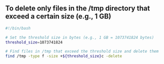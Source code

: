 To delete only files in the /tmp directory that exceed a certain size (e.g., 1 GB)
---

```bash
#!/bin/bash

# Set the threshold size in bytes (e.g., 1 GB = 1073741824 bytes)
threshold_size=1073741824

# Find files in /tmp that exceed the threshold size and delete them
find /tmp -type f -size +${threshold_size}c -delete

```
